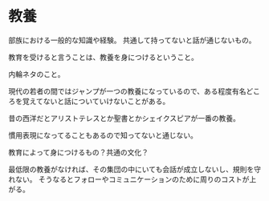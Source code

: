 # 教養

部族における一般的な知識や経験。
共通して持ってないと話が通じないもの。

教育を受けると言うことは、教養を身につけるということ。

内輪ネタのこと。

現代の若者の間ではジャンプが一つの教養になっているので、ある程度有名どころを覚えてないと話についていけないことがある。

昔の西洋だとアリストテレスとか聖書とかシェイクスピアが一番の教養。

慣用表現になってることもあるので知ってないと通じない。

教育によって身につけるもの？共通の文化？

最低限の教養がなければ、その集団の中にいても会話が成立しないし、規則を守れない。
そうなるとフォローやコミュニケーションのために周りのコストが上がる。
